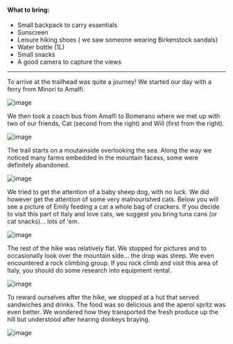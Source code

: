
#### What to bring:
- Small backpack to carry essentials 
- Sunscreen
- Leisure hiking shoes ( we saw someone wearing Birkenstock sandals)
- Water bottle (1L)
- Small snacks
- A good camera to capture the views

---

To arrive at the trailhead was quite a journey! We started our day with a ferry from Minori to Amalfi.

![image](https://drive.google.com/thumbnail?id=1jRil5FOdAJq2s6MTC7-4eOV7zQ0NiT4p&sz=w1024)

We then took a coach bus from Amalfi to Bomerano where we met up with two of our friends, Cat (second from the right) and Will (first from the right).

![image](https://drive.google.com/thumbnail?id=18QeVlU2gWUD7YmK5sp3bA96R72pavk1d&sz=w1024)

The trail starts on a moutainside overlooking the sea. Along the way we noticed many farms embedded in the mountain facess, some were definitely abandoned.

![image](https://drive.google.com/thumbnail?id=1JLifzXF_S3CQ4iNMXM6gC_BzU4KbXSAh&sz=w1024)

We tried to get the attention of a baby sheep dog, with no luck. We did however get the attention of some very malnourished cats. Below you will see a picture of Emily feeding a cat a whole bag of crackers. If you decide to visit this part of Italy and love cats, we suggest you bring tuna cans (or cat snacks)... lots of 'em.

![image](https://drive.google.com/thumbnail?id=11teTTcWAY7UbL7VYUcz8pJrA5nlLlxjN&sz=w1024)

The rest of the hike was relatively flat. We stopped for pictures and to occasionally look over the mountain side... the drop was steep. 
We even encountered a rock climbing group. If you rock climb and visit this area of Italy, you should do some research into equipment rental.

![image](https://drive.google.com/thumbnail?id=15f-33OJgrn3n7mIiiN6Ui1T-VafieTmp&sz=w1024)

To reward ourselves after the hike, we stopped at a hut that served sandwiches and drinks. The food was so delicious and the aperol spritz was even better. We wondered how they transported the fresh produce up the hill but understood after hearing donkeys braying. 

![image](https://drive.google.com/thumbnail?id=186u7F1T9ovqrIzNHSLcqN99TLc9yjsOh&sz=w1024)


